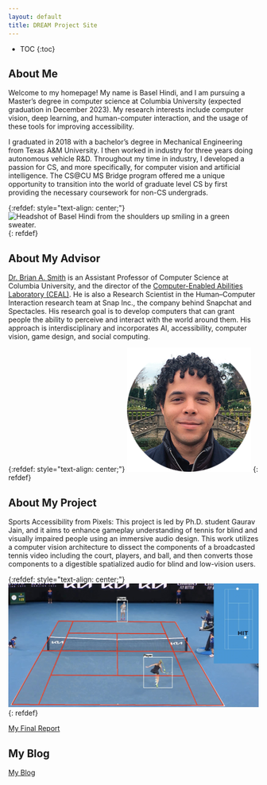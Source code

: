 ```yaml
---
layout: default
title: DREAM Project Site
---
```


* TOC
{:toc}

## About Me

Welcome to my homepage! My name is Basel Hindi, and I am pursuing a Master’s degree in computer science at Columbia University (expected graduation in December 2023). My research interests include computer vision, deep learning, and human-computer interaction, and the usage of these tools for improving accessibility.

I graduated in 2018 with a bachelor’s degree in Mechanical Engineering from Texas A&M University. I then worked in industry for three years doing autonomous vehicle R&D. Throughout my time in industry, I developed a passion for CS, and more specifically, for computer vision and artificial intelligence. The CS@CU MS Bridge program offered me a unique opportunity to transition into the world of graduate level CS by first providing the necessary coursework for non-CS undergrads. 

{:refdef: style="text-align: center;"}
![Headshot of Basel Hindi from the shoulders up smiling in a green sweater.](dreamprogram/images/Basel_Circle_Final.png)
{: refdef}

## About My Advisor

[Dr. Brian A. Smith](http://www.cs.columbia.edu/~brian/) is an Assistant Professor of Computer Science at Columbia University, and the director of the [Computer-Enabled Abilities Laboratory (CEAL)](https://ceal.cs.columbia.edu). He is also a Research Scientist in the Human–Computer Interaction research team at Snap Inc., the company behind Snapchat and Spectacles. His research goal is to develop computers that can grant people the ability to perceive and interact with the world around them. His approach is interdisciplinary and incorporates AI, accessibility, computer vision, game design, and social computing.

{:refdef: style="text-align: center;"}
![Headshot of Brian Smith from the shoulders up smiling in a navy blazer.](images/Brian_Smith_Circle_Final.png)
{: refdef}

## About My Project

Sports Accessibility from Pixels: This project is led by Ph.D. student Gaurav Jain, and it aims to enhance gameplay understanding of tennis for blind and visually impaired people using an immersive audio design. This work utilizes a computer vision architecture to dissect the components of a broadcasted tennis video including the court, players, and ball, and then converts those components to a digestible spatialized audio for blind and low-vision users.

{:refdef: style="text-align: center;"}
![Photo of a tennis broadcast with court lines and player bounding boxes overlayed ontop of the image. There is also a 2D representation of the game showing the player positions on the court, and that the current frame is of a player hitting the ball.](images/Tennis_Screenshot.jpg)
{: refdef}

[My Final Report](files/finalreport.pdf)

## My Blog

[My Blog](blog.html)
